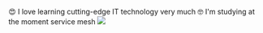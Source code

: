 😍 I love learning cutting-edge IT technology very much
🤓 I'm studying at the moment service mesh
![](https://github-readme-stats.vercel.app/api?username=zhizhuoshuma)
